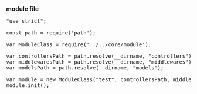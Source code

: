 ### module file

<pre>
"use strict";

const path = require('path');

var ModuleClass = require('../../core/module');

var controllersPath = path.resolve(__dirname, "controllers");
var middlewaresPath = path.resolve(__dirname, "middlewares");
var modelsPath = path.resolve(__dirname, "models");

var module = new ModuleClass("test", controllersPath, middlewaresPath, modelsPath);
module.init();
</pre>
